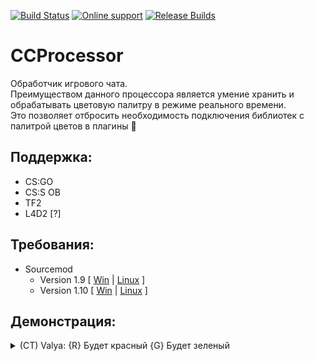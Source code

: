 [![Build Status](https://travis-ci.org/Nullent/CCProcessor.svg?branch=master)](https://github.com/Nullent/CCProcessor) 
[![Online support](https://img.shields.io/discord/494942123548868609)](https://discord.gg/ChTyPUG) 
[![Release Builds](https://img.shields.io/github/v/release/Nullent/CCProcessor)](https://github.com/Nullent/CCProcessor/releases)

CCProcessor
============
Обработчик игрового чата. <br>
Преимуществом данного процессора является умение хранить и обрабатывать цветовую палитру в режиме реального времени. <br>
Это позволяет отбросить необходимость подключения библиотек с палитрой цветов в плагины :raised_hands:

Поддержка:
---------
- CS:GO
- CS:S OB
- TF2
- L4D2 [?]

Требования:
-------------
- Sourcemod 
    - Version 1.9 [ [Win](http://sourcemod.net/latest.php?os=windows&version=1.9) | [Linux](http://sourcemod.net/latest.php?os=linux&version=1.9) ]
    - Version 1.10 [ [Win](http://sourcemod.net/latest.php?os=windows&version=1.10) | [Linux](http://sourcemod.net/latest.php?os=linux&version=1.10) ]

Демонстрация:
------------------

<details>
    <summary> (CT) Valya: {R} Будет красный {G} Будет зеленый </summary>
    <p>
        <a href = "/screens/csgo.png"><img src = "/screens/csgo.png" /></a>
        <a href = "/screens/css.png"><img src = "/screens/css.png" /></a>
    </p>
</details>
